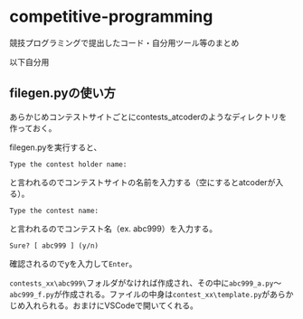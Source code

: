 # competitive-programming
競技プログラミングで提出したコード・自分用ツール等のまとめ

以下自分用

## filegen.pyの使い方

あらかじめコンテストサイトごとにcontests_atcoderのようなディレクトリを作っておく。

filegen.pyを実行すると、

```
Type the contest holder name:
```

と言われるのでコンテストサイトの名前を入力する（空にするとatcoderが入る）。

```
Type the contest name:
```

と言われるのでコンテスト名（ex. abc999）を入力する。

```
Sure? [ abc999 ] (y/n)
```

確認されるのでyを入力して`Enter`。

`contests_xx\abc999\`フォルダがなければ作成され、その中に`abc999_a.py`～`abc999_f.py`が作成される。ファイルの中身は`contest_xx\template.py`があらかじめ入れられる。おまけにVSCodeで開いてくれる。